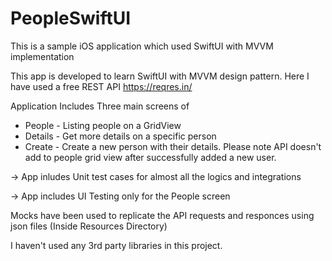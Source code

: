 # PeopleSwiftUI
This is a sample iOS application which used SwiftUI with MVVM implementation

This app is developed to learn SwiftUI with MVVM design pattern.
Here I have used a free REST API https://reqres.in/ 

Application Includes Three main screens of 

* People - Listing people on a GridView 
* Details - Get more details on a specific person 
* Create - Create a new person with their details. Please note API doesn't add to people grid view after successfully added a new user.

-> App inludes Unit test cases for almost all the logics and integrations

-> App includes UI Testing only for the People screen

Mocks have been used to replicate the API requests and responces using json files (Inside Resources Directory)

I haven't used any 3rd party libraries in this project. 

